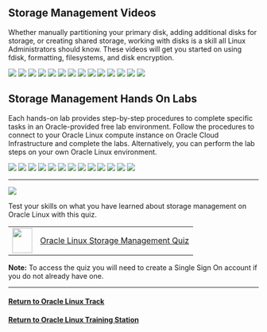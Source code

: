 ## Storage Management Videos
Whether manually partitioning your primary disk, adding additional disks for storage, or creating shared storage, working with disks is a skill all Linux Administrators should know. These videos will get you started on using fdisk, formatting, filesystems, and disk encryption.

[![](../../common/images/dpart_300.png)](https://youtu.be/3edFvAXe4Hs)
[![](../../common/images/ext_fs_300.png)](https://youtu.be/fCuxJkrXf2w)
[![](../../common/images/mount_fs_300.png)](https://youtu.be/2cHm9ohqZJo)
[![](../../common/images/fstab_300.png)](https://youtu.be/zO9kbExt3uI)
[![](../../common/images/swap_300.png)](https://youtu.be/rv6iXD8Iod0)
[![](../../common/images/nfs_server_300.png)](https://youtu.be/fnVoVzB8Px0)
[![](../../common/images/nfs_export_300.png)](https://youtu.be/YFeaOEgFrto)
[![](../../common/images/nfs_shares_300.png)](https://youtu.be/Fzvb2LKJdok)
[![](../../common/images/xfs_fs_300.png)](https://youtu.be/OUW1cbR-WuA)
[![](../../common/images/btrfs_start_300.png)](https://youtu.be/hu3xX3o3ciA)
[![](../../common/images/btrfs_sub_snap_300.png)](https://youtu.be/xH305gNQvJ8)
[![](../../common/images/snapper_300.png)](https://youtu.be/U3Ur9x_gZSg)
[![](../../common/images/glusterfs_300.png)](https://youtu.be/N7BeDUOcKg4)
[![](../../common/images/lvm_300.png)](https://youtu.be/2ebupdOpOn8)

## Storage Management Hands On Labs
Each hands-on lab provides step-by-step procedures to complete specific tasks in an Oracle-provided free lab environment. Follow the procedures to connect to your Oracle Linux compute instance on Oracle Cloud Infrastructure and complete the labs. Alternatively, you can perform the lab steps on your own Oracle Linux environment.

[![](../../common/images/filesystems_lab.png)](https://luna.oracle.com/lab/bbfe7177-f27a-42f5-97cf-95b7027efa26)
[![](../../common/images/lvm_lab.png)](https://luna.oracle.com/lab/545675ec-9c52-42a5-b823-a7efb1ed237c)
[![](../../common/images/autofs_lab.png)](https://luna.oracle.com/lab/5847ea10-bead-4dda-be13-72b55551f6a2)
[![](../../common/images/nfsserver_lab.png)](https://luna.oracle.com/lab/3e7b391f-db29-405d-85bc-b70ad5753dd4)
[![](../../common/images/diskencryt_lab.png)](https://luna.oracle.com/lab/e348bfed-8e08-4b12-8114-74e87eb12497)
[![](../../common/images/glusteronol_lab.png)](https://luna.oracle.com/lab/4de49ca0-6b00-4c69-95a7-a60a4b21ab78)
[![](../../common/images/btrfs_lab.png)](https://luna.oracle.com/lab/03f1fb2b-d4ef-4d1e-8a12-793cb3e3ffd8)
[![](../../common/images/hanfsserver_lab.png)](https://luna.oracle.com/lab/2bf5d9a2-7afc-4286-97ef-386427e3ebea)
[![](../../common/images/raidlvm_lab.png)](https://luna.oracle.com/lab/2edede28-75f0-4046-8567-4cfd1596f931)
[![](../../common/images/swraid_lab.png)](https://luna.oracle.com/lab/2c5aab94-cacb-4978-b0c9-aca5c953f6e4)
[![](../../common/images/vg_lab.png)](https://luna.oracle.com/lab/ee495d1a-4e00-4d77-9719-2f27591d1ecd)
[![](../../common/images/aclsol_lab.png)](https://luna.oracle.com/lab/7a272852-6042-47e3-b25f-eb681c733e66)
[![](../../common/images/luksol_lab.png)](https://luna.oracle.com/lab/9c62956d-153b-4e93-84b0-0b2759f7e4bb)

---

![](../../common/images/quiz1.png)
   
  
Test your skills on what you have learned about storage management on Oracle Linux with this quiz.   
 
<table>
    <tr>
    <td><img src="../../common/images/quiz_v2.png" width="40" height="50"></td>
    <td><a href="https://apexapps.oracle.com/pls/apex/f?p=ST_QUIZ:200:0::::P200_QUIZ_KEY:CPXRPS0">Oracle Linux Storage Management Quiz</a></td>
  </tr>
</table>    
<b>Note:</b> To access the quiz you will need to create a Single Sign On account if you do not already have one.

---
#### [Return to Oracle Linux Track](../ol.md)

#### [Return to Oracle Linux Training Station](../../README.md)
